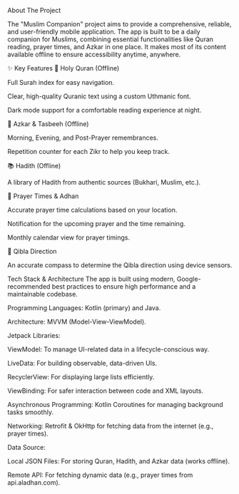 About The Project

The "Muslim Companion" project aims to provide a comprehensive, reliable, and user-friendly mobile application. The app is built to be a daily companion for Muslims, combining essential functionalities like Quran reading, prayer times, and Azkar in one place. It makes most of its content available offline to ensure accessibility anytime, anywhere.

✨ Key Features
📖 Holy Quran (Offline)

Full Surah index for easy navigation.

Clear, high-quality Quranic text using a custom Uthmanic font.

Dark mode support for a comfortable reading experience at night.

📿 Azkar & Tasbeeh (Offline)

Morning, Evening, and Post-Prayer remembrances.

Repetition counter for each Zikr to help you keep track.

📚 Hadith (Offline)

A library of Hadith from authentic sources (Bukhari, Muslim, etc.).

🕌 Prayer Times & Adhan

Accurate prayer time calculations based on your location.

Notification for the upcoming prayer and the time remaining.

Monthly calendar view for prayer timings.

🧭 Qibla Direction

An accurate compass to determine the Qibla direction using device sensors.


Tech Stack & Architecture
The app is built using modern, Google-recommended best practices to ensure high performance and a maintainable codebase.

Programming Languages: Kotlin (primary) and Java.

Architecture: MVVM (Model-View-ViewModel).

Jetpack Libraries:

ViewModel: To manage UI-related data in a lifecycle-conscious way.

LiveData: For building observable, data-driven UIs.

RecyclerView: For displaying large lists efficiently.

ViewBinding: For safer interaction between code and XML layouts.

Asynchronous Programming: Kotlin Coroutines for managing background tasks smoothly.

Networking: Retrofit & OkHttp for fetching data from the internet (e.g., prayer times).

Data Source:

Local JSON Files: For storing Quran, Hadith, and Azkar data (works offline).

Remote API: For fetching dynamic data (e.g., prayer times from api.aladhan.com).
